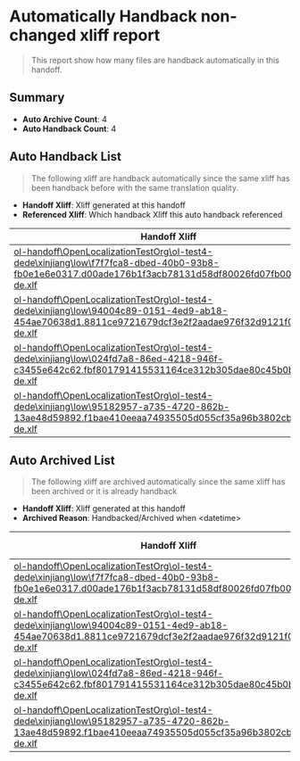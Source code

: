 # Automatically Handback non-changed xliff report
> This report show how many files are handback automatically in this handoff.

## Summary
* **Auto Archive Count**: 4
* **Auto Handback Count**: 4

## Auto Handback List
> The following xliff are handback automatically since the same xliff has been handback before with the same translation quality.

* **Handoff Xliff**: Xliff generated at this handoff
* **Referenced Xliff**: Which handback Xliff this auto handback referenced

| Handoff Xliff | Referenced Xliff | 
| --- | --- | 
| [ol-handoff\OpenLocalizationTestOrg\ol-test4-dede\xinjiang\low\f7f7fca8-dbed-40b0-93b8-fb0e1e6e0317.d00ade176b1f3acb78131d58df80026fd07fb007.de-de.xlf](https://github.com/OpenLocalizationTestOrg/ol-test4-handoff/blob/38e8c5162a97fe44b523f031062f2513e6031bd4/ol-handoff/OpenLocalizationTestOrg/ol-test4-dede/xinjiang/low/f7f7fca8-dbed-40b0-93b8-fb0e1e6e0317.d00ade176b1f3acb78131d58df80026fd07fb007.de-de.xlf) | [ol-handback\OpenLocalizationTestOrg\ol-test4-dede\xinjiang\high\f7f7fca8-dbed-40b0-93b8-fb0e1e6e0317.d00ade176b1f3acb78131d58df80026fd07fb007.de-de.xlf](https://github.com/OpenLocalizationTestOrg/ol-test4-handback/blob/a1cd06b54de57829194c58ac69f073dbdfc6c8da/ol-handback/OpenLocalizationTestOrg/ol-test4-dede/xinjiang/high/f7f7fca8-dbed-40b0-93b8-fb0e1e6e0317.d00ade176b1f3acb78131d58df80026fd07fb007.de-de.xlf) | 
| [ol-handoff\OpenLocalizationTestOrg\ol-test4-dede\xinjiang\low\94004c89-0151-4ed9-ab18-454ae70638d1.8811ce9721679dcf3e2f2aadae976f32d9121f0f.de-de.xlf](https://github.com/OpenLocalizationTestOrg/ol-test4-handoff/blob/38e8c5162a97fe44b523f031062f2513e6031bd4/ol-handoff/OpenLocalizationTestOrg/ol-test4-dede/xinjiang/low/94004c89-0151-4ed9-ab18-454ae70638d1.8811ce9721679dcf3e2f2aadae976f32d9121f0f.de-de.xlf) | [ol-handback\OpenLocalizationTestOrg\ol-test4-dede\xinjiang\high\94004c89-0151-4ed9-ab18-454ae70638d1.8811ce9721679dcf3e2f2aadae976f32d9121f0f.de-de.xlf](https://github.com/OpenLocalizationTestOrg/ol-test4-handback/blob/4c33db00b67881fd5d6935b340a0eed71f311e35/ol-handback/OpenLocalizationTestOrg/ol-test4-dede/xinjiang/high/94004c89-0151-4ed9-ab18-454ae70638d1.8811ce9721679dcf3e2f2aadae976f32d9121f0f.de-de.xlf) | 
| [ol-handoff\OpenLocalizationTestOrg\ol-test4-dede\xinjiang\low\024fd7a8-86ed-4218-946f-c3455e642c62.fbf801791415531164ce312b305dae80c45b0bed.de-de.xlf](https://github.com/OpenLocalizationTestOrg/ol-test4-handoff/blob/38e8c5162a97fe44b523f031062f2513e6031bd4/ol-handoff/OpenLocalizationTestOrg/ol-test4-dede/xinjiang/low/024fd7a8-86ed-4218-946f-c3455e642c62.fbf801791415531164ce312b305dae80c45b0bed.de-de.xlf) | [ol-handback\OpenLocalizationTestOrg\ol-test4-dede\xinjiang\high\024fd7a8-86ed-4218-946f-c3455e642c62.fbf801791415531164ce312b305dae80c45b0bed.de-de.xlf](https://github.com/OpenLocalizationTestOrg/ol-test4-handback/blob/a1cd06b54de57829194c58ac69f073dbdfc6c8da/ol-handback/OpenLocalizationTestOrg/ol-test4-dede/xinjiang/high/024fd7a8-86ed-4218-946f-c3455e642c62.fbf801791415531164ce312b305dae80c45b0bed.de-de.xlf) | 
| [ol-handoff\OpenLocalizationTestOrg\ol-test4-dede\xinjiang\low\95182957-a735-4720-862b-13ae48d59892.f1bae410eeaa74935505d055cf35a96b3802cb7b.de-de.xlf](https://github.com/OpenLocalizationTestOrg/ol-test4-handoff/blob/38e8c5162a97fe44b523f031062f2513e6031bd4/ol-handoff/OpenLocalizationTestOrg/ol-test4-dede/xinjiang/low/95182957-a735-4720-862b-13ae48d59892.f1bae410eeaa74935505d055cf35a96b3802cb7b.de-de.xlf) | [ol-handback\OpenLocalizationTestOrg\ol-test4-dede\xinjiang\high\95182957-a735-4720-862b-13ae48d59892.f1bae410eeaa74935505d055cf35a96b3802cb7b.de-de.xlf](https://github.com/OpenLocalizationTestOrg/ol-test4-handback/blob/4c33db00b67881fd5d6935b340a0eed71f311e35/ol-handback/OpenLocalizationTestOrg/ol-test4-dede/xinjiang/high/95182957-a735-4720-862b-13ae48d59892.f1bae410eeaa74935505d055cf35a96b3802cb7b.de-de.xlf) | 

## Auto Archived List
> The following xliff are archived automatically since the same xliff has been archived or it is already handback

* **Handoff Xliff**: Xliff generated at this handoff
* **Archived Reason**: Handbacked/Archived when &lt;datetime&gt;

| Handoff Xliff | Archived Reason | 
| --- | --- | 
| [ol-handoff\OpenLocalizationTestOrg\ol-test4-dede\xinjiang\low\f7f7fca8-dbed-40b0-93b8-fb0e1e6e0317.d00ade176b1f3acb78131d58df80026fd07fb007.de-de.xlf](https://github.com/OpenLocalizationTestOrg/ol-test4-handoff/blob/38e8c5162a97fe44b523f031062f2513e6031bd4/ol-handoff/OpenLocalizationTestOrg/ol-test4-dede/xinjiang/low/f7f7fca8-dbed-40b0-93b8-fb0e1e6e0317.d00ade176b1f3acb78131d58df80026fd07fb007.de-de.xlf) | Handbacked | 
| [ol-handoff\OpenLocalizationTestOrg\ol-test4-dede\xinjiang\low\94004c89-0151-4ed9-ab18-454ae70638d1.8811ce9721679dcf3e2f2aadae976f32d9121f0f.de-de.xlf](https://github.com/OpenLocalizationTestOrg/ol-test4-handoff/blob/38e8c5162a97fe44b523f031062f2513e6031bd4/ol-handoff/OpenLocalizationTestOrg/ol-test4-dede/xinjiang/low/94004c89-0151-4ed9-ab18-454ae70638d1.8811ce9721679dcf3e2f2aadae976f32d9121f0f.de-de.xlf) | Handbacked | 
| [ol-handoff\OpenLocalizationTestOrg\ol-test4-dede\xinjiang\low\024fd7a8-86ed-4218-946f-c3455e642c62.fbf801791415531164ce312b305dae80c45b0bed.de-de.xlf](https://github.com/OpenLocalizationTestOrg/ol-test4-handoff/blob/38e8c5162a97fe44b523f031062f2513e6031bd4/ol-handoff/OpenLocalizationTestOrg/ol-test4-dede/xinjiang/low/024fd7a8-86ed-4218-946f-c3455e642c62.fbf801791415531164ce312b305dae80c45b0bed.de-de.xlf) | Handbacked | 
| [ol-handoff\OpenLocalizationTestOrg\ol-test4-dede\xinjiang\low\95182957-a735-4720-862b-13ae48d59892.f1bae410eeaa74935505d055cf35a96b3802cb7b.de-de.xlf](https://github.com/OpenLocalizationTestOrg/ol-test4-handoff/blob/38e8c5162a97fe44b523f031062f2513e6031bd4/ol-handoff/OpenLocalizationTestOrg/ol-test4-dede/xinjiang/low/95182957-a735-4720-862b-13ae48d59892.f1bae410eeaa74935505d055cf35a96b3802cb7b.de-de.xlf) | Handbacked | 

